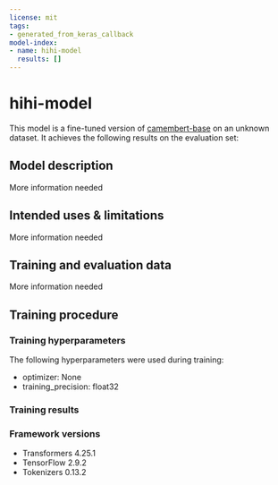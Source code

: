 ```yaml
---
license: mit
tags:
- generated_from_keras_callback
model-index:
- name: hihi-model
  results: []
---
```


<!-- This model card has been generated automatically according to the information Keras had access to. You should
probably proofread and complete it, then remove this comment. -->

# hihi-model

This model is a fine-tuned version of [camembert-base](https://huggingface.co/camembert-base) on an unknown dataset.
It achieves the following results on the evaluation set:


## Model description

More information needed

## Intended uses & limitations

More information needed

## Training and evaluation data

More information needed

## Training procedure

### Training hyperparameters

The following hyperparameters were used during training:
- optimizer: None
- training_precision: float32

### Training results



### Framework versions

- Transformers 4.25.1
- TensorFlow 2.9.2
- Tokenizers 0.13.2
